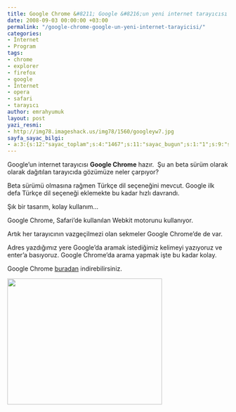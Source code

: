 ```yaml
---
title: Google Chrome &#8211; Google &#8216;un yeni internet tarayıcısı
date: 2008-09-03 00:00:00 +03:00
permalink: "/google-chrome-google-un-yeni-internet-tarayicisi/"
categories:
- İnternet
- Program
tags:
- chrome
- explorer
- firefox
- google
- İnternet
- opera
- safari
- tarayıcı
author: emrahyumuk
layout: post
yazi_resmi:
- http://img78.imageshack.us/img78/1560/googleyw7.jpg
sayfa_sayac_bilgi:
- a:3:{s:12:"sayac_toplam";s:4:"1467";s:11:"sayac_bugun";s:1:"1";s:9:"son_okuma";s:10:"1364908001";}
---
```


Google&#8217;un internet tarayıcısı **Google Chrome** hazır.  Şu an beta sürüm olarak olarak dağıtılan tarayıcıda gözümüze neler çarpıyor?

Beta sürümü olmasına rağmen Türkçe dil seçeneğini mevcut. Google ilk defa Türkçe dil seçeneği eklemekte bu kadar hızlı davrandı.

Şık bir tasarım, kolay kullanım&#8230;

<!--more-->

Google Chrome, Safari&#8217;de kullanılan Webkit motorunu kullanıyor.

Artık her tarayıcının vazgeçilmezi olan sekmeler Google Chrome&#8217;de de var.

Adres yazdığımız yere Google&#8217;da aramak istediğimiz kelimeyi yazıyoruz ve enter&#8217;a basıyoruz. Google Chrome&#8217;da arama yapmak işte bu kadar kolay.

Google Chrome <a href="http://www.google.com/chrome/index.html?hl=tr&brand=CHMG&utm_source=tr-hpp&utm_medium=hpp&utm_campaign=tr" target="_blank">buradan</a> indirebilirsiniz.

<a href="http://www.google.com/chrome/index.html?hl=tr&brand=CHMG&utm_source=tr-hpp&utm_medium=hpp&utm_campaign=tr" target="_blank"><img class="alignnone" title="Google Chrome - Googleun yeni tarayıcısı" src="http://img297.imageshack.us/img297/8769/chromefg7.jpg" alt="" width="352" height="287" /></a>